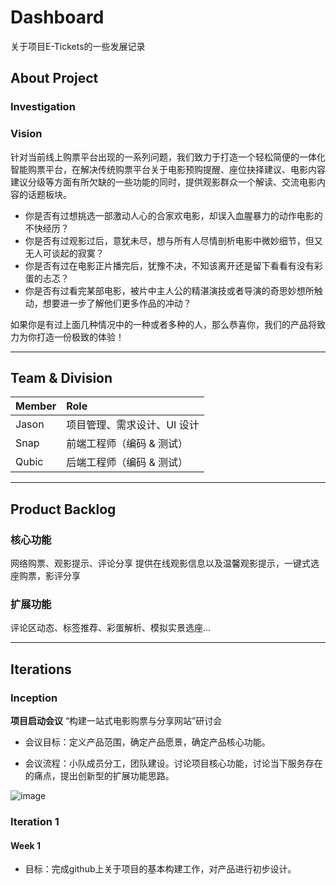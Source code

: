 # Dashboard

关于项目E-Tickets的一些发展记录

## About Project

### Investigation

### Vision

针对当前线上购票平台出现的一系列问题，我们致力于打造一个轻松简便的一体化智能购票平台，在解决传统购票平台关于电影预购提醒、座位抉择建议、电影内容建议分级等方面有所欠缺的一些功能的同时，提供观影群众一个解读、交流电影内容的话题板块。

- 你是否有过想挑选一部激动人心的合家欢电影，却误入血腥暴力的动作电影的不快经历？
- 你是否有过观影过后，意犹未尽，想与所有人尽情剖析电影中微妙细节，但又无人可谈起的寂寞？
- 你是否有过在电影正片播完后，犹豫不决，不知该离开还是留下看看有没有彩蛋的忐忑？
- 你是否有过看完某部电影，被片中主人公的精湛演技或者导演的奇思妙想所触动，想要进一步了解他们更多作品的冲动？

如果你是有过上面几种情况中的一种或者多种的人，那么恭喜你，我们的产品将致力为你打造一份极致的体验！

------

## Team & Division

| Member | Role            |
| :----- | :-------------- |
| Jason  | 项目管理、需求设计、UI 设计 |
| Snap   | 前端工程师（编码 & 测试）  |
| Qubic  | 后端工程师（编码 & 测试）  |

------

## Product Backlog

### 核心功能

网络购票、观影提示、评论分享
提供在线观影信息以及温馨观影提示，一键式选座购票，影评分享

### 扩展功能

评论区动态、标签推荐、彩蛋解析、模拟实景选座...

------

## Iterations

### Inception

**项目启动会议**
“构建一站式电影购票与分享网站”研讨会

- 会议目标：定义产品范围，确定产品愿景，确定产品核心功能。

- 会议流程：小队成员分工，团队建设。讨论项目核心功能，讨论当下服务存在的痛点，提出创新型的扩展功能思路。

![image](http://processon.com/chart_image/5ab7cc9be4b0a248b0e314b9.png)

### Iteration 1

#### Week 1

- 目标：完成github上关于项目的基本构建工作，对产品进行初步设计。